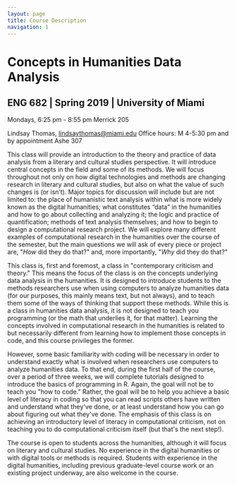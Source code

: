```yaml
---
layout: page
title: Course Description
navigation: 1
---
```

# Concepts in Humanities Data Analysis
## ENG 682 | Spring 2019 | University of Miami
Mondays, 6:25 pm - 8:55 pm
Merrick 205

Lindsay Thomas, [lindsaythomas@miami.edu](lindsaythomas@miami.edu)
Office hours: M 4-5:30 pm and by appointment
Ashe 307   

This class will provide an introduction to the theory and practice of data analysis from a literary and cultural studies perspective. It will introduce central concepts in the field and some of its methods. We will focus throughout not only on how digital technologies and methods are changing research in literary and cultural studies, but also on what the value of such changes is (or isn’t). Major topics for discussion will include but are not limited to: the place of humanistic text analysis within what is more widely known as the digital humanities; what constitutes “data” in the humanities and how to go about collecting and analyzing it; the logic and practice of quantification; methods of text analysis themselves; and how to begin to design a computational research project. We will explore many different examples of computational research in the humanities over the course of the semester, but the main questions we will ask of every piece or project are, "_How_ did they do that?" and, more importantly, "_Why_ did they do that?"

This class is, first and foremost, a class in "contemporary criticism and theory." This means the focus of the class is on the concepts underlying data analysis in the humanities. It is designed to introduce students to the methods researchers use when using computers to analyze humanities data (for our purposes, this mainly means text, but not always), and to teach them some of the ways of thinking that support these methods. While this is a class in humanities data analysis, it is not designed to teach you programming (or the math that underlies it, for that matter). Learning the concepts involved in computational research in the humanities is related to but necessarily different from learning how to implement those concepts in code, and this course privileges the former.

However, some basic familiarity with coding will be necessary in order to understand exactly what is involved when researchers use computers to analyze humanities data. To that end, during the first half of the course, over a period of three weeks, we will complete tutorials designed to introduce the basics of programming in R. Again, the goal will not be to teach you "how to code." Rather, the goal will be to help you achieve a basic level of literacy in coding so that you can read scripts others have written and understand what they've done, or at least understand how you can go about figuring out what they've done. The emphasis of this class is on achieving an introductory level of literacy in computational criticism, not on teaching you to do computational criticism itself (but that's the next step!).

The course is open to students across the humanities, although it will focus on literary and cultural studies. No experience in the digital humanities or with digital tools or methods is required. Students with experience in the digital humanities, including previous graduate-level course work or an existing project underway, are also welcome in the course.
